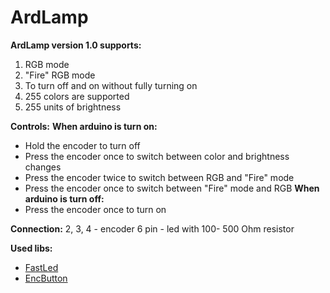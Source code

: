 # ArdLamp
**ArdLamp version 1.0 supports:**
1. RGB mode
2. "Fire" RGB mode
3. To turn off and on without fully turning on
4. 255 colors are supported
5. 255 units of brightness

**Controls:**
**When arduino is turn on:**
- Hold the encoder to turn off
- Press the encoder once to switch between color and brightness changes
- Press the encoder twice to switch between RGB and "Fire" mode
- Press the encoder once to switch between "Fire" mode and RGB
**When arduino is turn off:**
- Press the encoder once to turn on

**Connection:**
2, 3, 4 - encoder
6 pin - led with 100- 500 Ohm resistor

**Used libs:**
- [FastLed](https://github.com/FastLED/FastLED)
- [EncButton](https://github.com/GyverLibs/EncButton)
